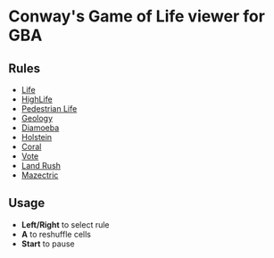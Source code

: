 # Conway's Game of Life viewer for GBA

## Rules
* [Life](https://conwaylife.com/wiki/Conway%27s_Game_of_Life)
* [HighLife](https://conwaylife.com/wiki/OCA:HighLife)
* [Pedestrian Life](https://conwaylife.com/wiki/OCA:Pedestrian_Life)
* [Geology](https://conwaylife.com/wiki/OCA:Geology)
* [Diamoeba](https://conwaylife.com/wiki/OCA:Diamoeba)
* [Holstein](https://conwaylife.com/wiki/OCA:Holstein)
* [Coral](https://conwaylife.com/wiki/OCA:Coral)
* [Vote](https://conwaylife.com/wiki/OCA:Vote)
* [Land Rush](https://conwaylife.com/wiki/OCA:Land_Rush)
* [Mazectric](https://conwaylife.com/wiki/OCA:Mazectric)

## Usage
* **Left/Right** to select rule
* **A** to reshuffle cells
* **Start** to pause
